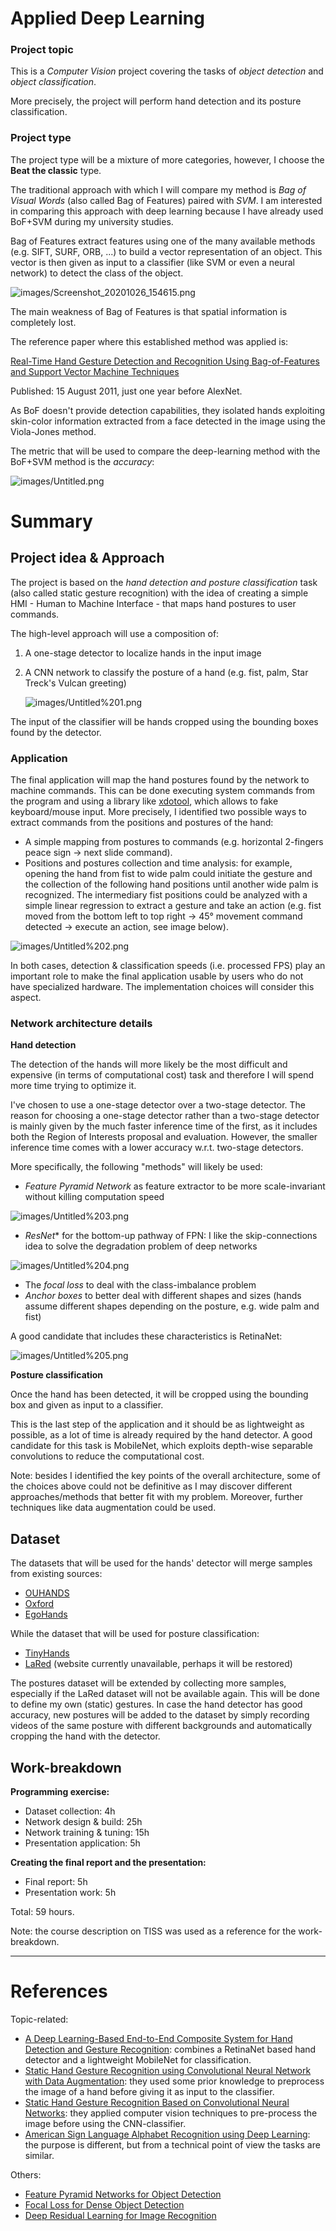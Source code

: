 # Applied Deep Learning

### Project topic

This is a *Computer Vision* project covering the tasks of *object detection* and *object classification*.

More precisely, the project will perform hand detection and its posture classification.

### Project type

The project type will be a mixture of more categories, however, I choose the **Beat the classic** type.

The traditional approach with which I will compare my method is *Bag of Visual Words* (also called Bag of Features) paired with *SVM*.
I am interested in comparing this approach with deep learning because I have already used BoF+SVM during my university studies.

Bag of Features extract features using one of the many available methods (e.g. SIFT, SURF, ORB, ...) to build a vector representation of an object. This vector is then given as input to a classifier (like SVM or even a neural network) to detect the class of the object.

![images/Screenshot_20201026_154615.png](images/Screenshot_20201026_154615.png)

The main weakness of Bag of Features is that spatial information is completely lost.

The reference paper where this established method was applied is:  

[Real-Time Hand Gesture Detection and Recognition Using Bag-of-Features and Support Vector Machine Techniques](https://ieeexplore.ieee.org/document/5983442)

Published: 15 August 2011, just one year before AlexNet.

As BoF doesn't provide detection capabilities, they isolated hands exploiting skin-color information extracted from a face detected in the image using the Viola-Jones method. 

The metric that will be used to compare the deep-learning method with the BoF+SVM method is the *accuracy*:

![images/Untitled.png](images/Untitled.png)

# Summary

## Project idea & Approach

The project is based on the *hand detection and posture classification* task (also called static gesture recognition) with the idea of creating a simple HMI - Human to Machine Interface - that maps hand postures to user commands.

The high-level approach will use a composition of:

1. A one-stage detector to localize hands in the input image
2. A CNN network to classify the posture of a hand (e.g. fist, palm, Star Treck's Vulcan greeting)

    ![images/Untitled%201.png](images/Untitled%201.png)

The input of the classifier will be hands cropped using the bounding boxes found by the detector. 

### Application

The final application will map the hand postures found by the network to machine commands. This can be done executing system commands from the program and using a library like [xdotool](https://www.semicomplete.com/projects/xdotool/), which allows to fake keyboard/mouse input.
More precisely, I identified two possible ways to extract commands from the positions and postures of the hand:

- A simple mapping from postures to commands (e.g. horizontal 2-fingers peace sign → next slide command). 
- Positions and postures collection and time analysis: for example, opening the hand from fist to wide palm could initiate the gesture and the collection of the following hand positions until another wide palm is recognized. The intermediary fist positions could be analyzed with a simple linear regression to extract a gesture and take an action (e.g. fist moved from the bottom left to top right → 45° movement command detected → execute an action, see image below).

![images/Untitled%202.png](images/Untitled%202.png)

In both cases, detection & classification speeds (i.e. processed FPS) play an important role to make the final application usable by users who do not have specialized hardware. The implementation choices will consider this aspect.

### Network architecture details

**Hand detection**

The detection of the hands will more likely be the most difficult and expensive (in terms of computational cost) task and therefore I will spend more time trying to optimize it. 

I've chosen to use a one-stage detector over a two-stage detector.
The reason for choosing a one-stage detector rather than a two-stage detector is mainly given by the much faster inference time of the first, as it includes both the Region of Interests proposal and evaluation. However, the smaller inference time comes with a lower accuracy w.r.t. two-stage detectors.

More specifically, the following "methods" will likely be used:

- *Feature Pyramid Network* as feature extractor to be more scale-invariant without killing computation speed

![images/Untitled%203.png](images/Untitled%203.png)

- *ResNet** for the bottom-up pathway of FPN: I like the skip-connections idea to solve the degradation problem of deep networks

![images/Untitled%204.png](images/Untitled%204.png)

- The *focal loss* to deal with the class-imbalance problem
- *Anchor boxes* to better deal with different shapes and sizes (hands assume different shapes depending on the posture, e.g. wide palm and fist)

A good candidate that includes these characteristics is RetinaNet:

![images/Untitled%205.png](images/Untitled%205.png)

**Posture classification**

Once the hand has been detected, it will be cropped using the bounding box and given as input to a classifier.

This is the last step of the application and it should be as lightweight as possible, as a lot of time is already required by the hand detector. A good candidate for this task is MobileNet, which exploits depth-wise separable convolutions to reduce the computational cost.

Note: besides I identified the key points of the overall architecture, some of the choices above could not be definitive as I may discover different approaches/methods that better fit with my problem. Moreover, further techniques like data augmentation could be used.

## Dataset

The datasets that will be used for the hands' detector will merge samples from existing sources:

- [OUHANDS](http://www.ouhands.oulu.fi/)
- [Oxford](http://www.robots.ox.ac.uk/~vgg/data/hands/)
- [EgoHands](http://vision.soic.indiana.edu/projects/egohands/)

While the dataset that will be used for posture classification:

- [TinyHands](https://sites.google.com/view/handgesturedb/home)
- [LaRed](http://mclab.citi.sinica.edu.tw/dataset/lared/lared.html) (website currently unavailable, perhaps it will be restored)

The postures dataset will be extended by collecting more samples, especially if the LaRed dataset will not be available again. This will be done to define my own (static) gestures.
In case the hand detector has good accuracy, new postures will be added to the dataset by simply recording videos of the same posture with different backgrounds and automatically cropping the hand with the detector. 

## Work-breakdown

**Programming exercise:**

- Dataset collection: 4h
- Network design & build: 25h
- Network training & tuning: 15h
- Presentation application: 5h

**Creating the final report and the presentation:**

- Final report: 5h
- Presentation work: 5h

Total: 59 hours.

Note: the course description on TISS was used as a reference for the work-breakdown.

---

# References

Topic-related:

- [A Deep Learning-Based End-to-End Composite System for Hand Detection and Gesture Recognition](https://www.ncbi.nlm.nih.gov/pmc/articles/PMC6928637/): combines a RetinaNet based hand detector and a lightweight MobileNet for classification.
- [Static Hand Gesture Recognition using Convolutional Neural Network with Data Augmentation](https://ieeexplore.ieee.org/document/8858563): they used some prior knowledge to preprocess the image of a hand before giving it as input to the classifier.
- [Static Hand Gesture Recognition Based on Convolutional Neural Networks](http://downloads.hindawi.com/journals/jece/2019/4167890.pdf): they applied computer vision techniques to pre-process the image before using the CNN-classifier.
- [American Sign Language Alphabet Recognition using Deep Learning](https://arxiv.org/pdf/1905.05487.pdf): the purpose is different, but from a technical point of view the tasks are similar.

Others:

- [Feature Pyramid Networks for Object Detection](https://arxiv.org/abs/1612.03144)
- [Focal Loss for Dense Object Detection](https://arxiv.org/abs/1708.02002)
- [Deep Residual Learning for Image Recognition](https://arxiv.org/abs/1512.03385)
